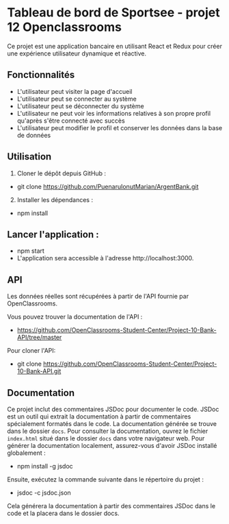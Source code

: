 # Tableau de bord de Sportsee - projet 12 Openclassrooms

Ce projet est une application bancaire en utilisant React et Redux pour créer une expérience utilisateur dynamique et réactive.

## Fonctionnalités

- L'utilisateur peut visiter la page d'accueil
- L'utilisateur peut se connecter au système
- L'utilisateur peut se déconnecter du système
- L'utilisateur ne peut voir les informations relatives à son propre profil qu'après s'être connecté avec succès
- L'utilisateur peut modifier le profil et conserver les données dans la base de données

## Utilisation

1. Cloner le dépôt depuis GitHub :

- git clone https://github.com/PuenaruIonutMarian/ArgentBank.git

2. Installer les dépendances :

- npm install


## Lancer l'application :

- npm start
- L'application sera accessible à l'adresse http://localhost:3000.


## API

Les données réelles sont récupérées à partir de l'API fournie par OpenClassrooms.

Vous pouvez trouver la documentation de l'API :

- https://github.com/OpenClassrooms-Student-Center/Project-10-Bank-API/tree/master

Pour cloner l'API:

- git clone https://github.com/OpenClassrooms-Student-Center/Project-10-Bank-API.git


## Documentation

Ce projet inclut des commentaires JSDoc pour documenter le code. JSDoc est un outil qui extrait la documentation à partir de commentaires spécialement formatés dans le code.
La documentation générée se trouve dans le dossier `docs`. Pour consulter la documentation, ouvrez le fichier `index.html` situé dans le dossier `docs` dans votre navigateur web.
Pour générer la documentation localement, assurez-vous d'avoir JSDoc installé globalement :

- npm install -g jsdoc

Ensuite, exécutez la commande suivante dans le répertoire du projet :

- jsdoc -c jsdoc.json

Cela générera la documentation à partir des commentaires JSDoc dans le code et la placera dans le dossier docs.
